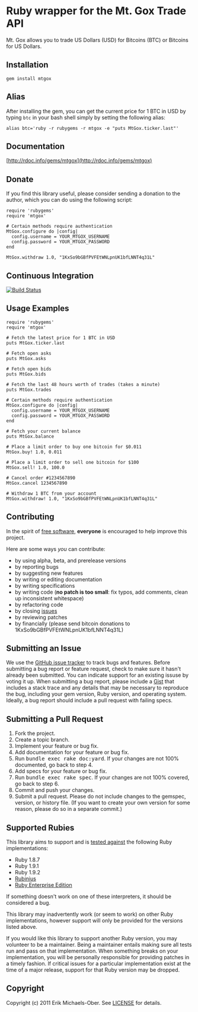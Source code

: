 # Ruby wrapper for the Mt. Gox Trade API

Mt. Gox allows you to trade US Dollars (USD) for Bitcoins (BTC) or Bitcoins for
US Dollars.

Installation
------------
    gem install mtgox

Alias
-----
After installing the gem, you can get the current price for 1 BTC in USD by
typing `btc` in your bash shell simply by setting the following alias:

    alias btc='ruby -r rubygems -r mtgox -e "puts MtGox.ticker.last"'

Documentation
-------------
[http://rdoc.info/gems/mtgox](http://rdoc.info/gems/mtgox)

Donate
------
If you find this library useful, please consider sending a donation to the
author, which you can do using the following script:

    require 'rubygems'
    require 'mtgox'

    # Certain methods require authentication
    MtGox.configure do |config|
      config.username = YOUR_MTGOX_USERNAME
      config.password = YOUR_MTGOX_PASSWORD
    end

    MtGox.withdraw 1.0, "1KxSo9bGBfPVFEtWNLpnUK1bfLNNT4q31L"

Continuous Integration
----------------------
[![Build Status](https://secure.travis-ci.org/sferik/mtgox.png)](http://travis-ci.org/sferik/mtgox)

Usage Examples
--------------
    require 'rubygems'
    require 'mtgox'

    # Fetch the latest price for 1 BTC in USD
    puts MtGox.ticker.last

    # Fetch open asks
    puts MtGox.asks

    # Fetch open bids
    puts MtGox.bids

    # Fetch the last 48 hours worth of trades (takes a minute)
    puts MtGox.trades

    # Certain methods require authentication
    MtGox.configure do |config|
      config.username = YOUR_MTGOX_USERNAME
      config.password = YOUR_MTGOX_PASSWORD
    end

    # Fetch your current balance
    puts MtGox.balance

    # Place a limit order to buy one bitcoin for $0.011
    MtGox.buy! 1.0, 0.011

    # Place a limit order to sell one bitcoin for $100
    MtGox.sell! 1.0, 100.0

    # Cancel order #1234567890
    MtGox.cancel 1234567890

    # Withdraw 1 BTC from your account
    MtGox.withdraw! 1.0, "1KxSo9bGBfPVFEtWNLpnUK1bfLNNT4q31L"

Contributing
------------
In the spirit of [free
software](http://www.fsf.org/licensing/essays/free-sw.html), **everyone** is
encouraged to help improve this project.

Here are some ways *you* can contribute:

* by using alpha, beta, and prerelease versions
* by reporting bugs
* by suggesting new features
* by writing or editing documentation
* by writing specifications
* by writing code (**no patch is too small**: fix typos, add comments, clean up
  inconsistent whitespace)
* by refactoring code
* by closing [issues](https://github.com/sferik/mtgox/issues)
* by reviewing patches
* by financially (please send bitcoin donations to
  1KxSo9bGBfPVFEtWNLpnUK1bfLNNT4q31L)

Submitting an Issue
-------------------
We use the [GitHub issue tracker](https://github.com/sferik/mtgox/issues) to
track bugs and features. Before submitting a bug report or feature request,
check to make sure it hasn't already been submitted. You can indicate support
for an existing issuse by voting it up. When submitting a bug report, please
include a [Gist](https://gist.github.com/) that includes a stack trace and any
details that may be necessary to reproduce the bug, including your gem version,
Ruby version, and operating system. Ideally, a bug report should include a pull
request with failing specs.

Submitting a Pull Request
-------------------------
1. Fork the project.
2. Create a topic branch.
3. Implement your feature or bug fix.
4. Add documentation for your feature or bug fix.
5. Run <tt>bundle exec rake doc:yard</tt>. If your changes are not 100%
   documented, go back to step 4.
6. Add specs for your feature or bug fix.
7. Run <tt>bundle exec rake spec</tt>. If your changes are not 100% covered, go
   back to step 6.
8. Commit and push your changes.
9. Submit a pull request. Please do not include changes to the gemspec,
   version, or history file. (If you want to create your own version for some
   reason, please do so in a separate commit.)

Supported Rubies
----------------
This library aims to support and is [tested
against](http://travis-ci.org/sferik/mtgox) the following Ruby implementations:

* Ruby 1.8.7
* Ruby 1.9.1
* Ruby 1.9.2
* [Rubinius](http://rubini.us)
* [Ruby Enterprise Edition](http://www.rubyenterpriseedition.com/)

If something doesn't work on one of these interpreters, it should be considered
a bug.

This library may inadvertently work (or seem to work) on other Ruby
implementations, however support will only be provided for the versions listed
above.

If you would like this library to support another Ruby version, you may
volunteer to be a maintainer. Being a maintainer entails making sure all tests
run and pass on that implementation. When something breaks on your
implementation, you will be personally responsible for providing patches in a
timely fashion. If critical issues for a particular implementation exist at the
time of a major release, support for that Ruby version may be dropped.

Copyright
---------
Copyright (c) 2011 Erik Michaels-Ober.
See [LICENSE](https://github.com/sferik/mtgox/blob/master/LICENSE.md) for details.

